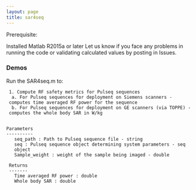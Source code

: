 ```yaml
---
layout: page
title: sar4seq
---
```


Prerequisite:

Installed Matlab R2015a or later
Let us know if you face any problems in running the code or validating calculated values by posting in Issues.



### Demos

Run the SAR4seq.m to:

     1. Compute RF safety metrics for Pulseq sequences 
      a. For Pulseq sequences for deployment on Siemens scanners - 
     computes time averaged RF power for the sequence
      b. For Pulseq sequences for deployment on GE scanners (via TOPPE) -
     computes the whole body SAR in W/kg
     
 
    Parameters
    ----------
       seq_path : Path to Pulseq sequence file - string
       seq : Pulseq sequence object determining system parameters - seq
       object
       Sample_weight : weight of the sample being imaged - double
 
     Returns
     -------
       Time averaged RF power : double
       Whole body SAR : double
            
       

